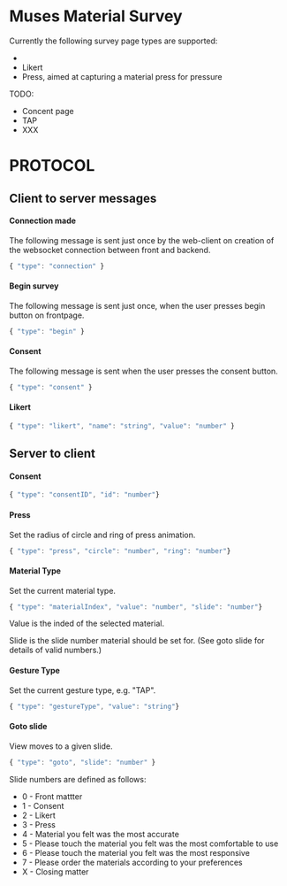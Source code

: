  # Muses Material Survey

Currently the following survey page types are supported:

   * 
   * Likert 
   * Press, aimed at capturing a material press for pressure

TODO:

   * Concent page
   * TAP
   * XXX

# PROTOCOL

## Client to server messages

#### Connection made

The following message is sent just once by the web-client on creation of the
websocket connection between front and backend.

```javascript
{ "type": "connection" }
```

#### Begin survey 

The following message is sent just once, when the user presses begin button on
frontpage.

```javascript
{ "type": "begin" }
```

#### Consent

The following message is sent when the user presses the consent button.

```javascript
{ "type": "consent" }
```

#### Likert

```javascript
{ "type": "likert", "name": "string", "value": "number" }
```

## Server to client

#### Consent

```javascript
{ "type": "consentID", "id": "number"}
```

#### Press

Set the radius of circle and ring of press animation.

```javascript
{ "type": "press", "circle": "number", "ring": "number"}
```

#### Material Type

Set the current material type.

```javascript
{ "type": "materialIndex", "value": "number", "slide": "number"}
```

Value is the inded of the selected material.

Slide is the slide number material should be set for. (See goto slide for details of valid numbers.)

#### Gesture Type

Set the current gesture type, e.g. "TAP".

```javascript
{ "type": "gestureType", "value": "string"}
```

#### Goto slide

View moves to a given slide.

```javascript
{ "type": "goto", "slide": "number" }
```

Slide numbers are defined as follows:

   * 0 - Front mattter
   * 1 - Consent
   * 2 - Likert
   * 3 - Press
   * 4 - Material you felt was the most accurate
   * 5 - Please touch the material you felt was the most comfortable to use
   * 6 - Please touch the material you felt was the most responsive
   * 7 - Please order the materials according to your preferences
   * X - Closing matter